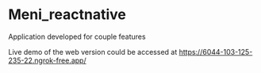 # Meni_reactnative
 Application developed for couple features

 Live demo of the web version could be accessed at https://6044-103-125-235-22.ngrok-free.app/
